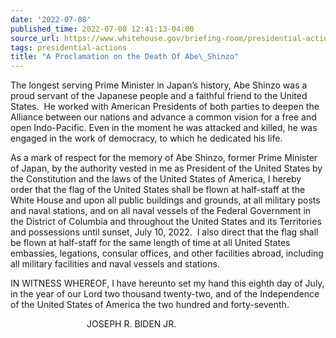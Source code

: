 ```yaml
---
date: '2022-07-08'
published_time: 2022-07-08 12:41:13-04:00
source_url: https://www.whitehouse.gov/briefing-room/presidential-actions/2022/07/08/a-proclamation-on-the-death-of-abe-shinzo/
tags: presidential-actions
title: "A Proclamation on the Death Of Abe\_Shinzo"
---
```

 
The longest serving Prime Minister in Japan’s history, Abe Shinzo was a
proud servant of the Japanese people and a faithful friend to the United
States.  He worked with American Presidents of both parties to deepen
the Alliance between our nations and advance a common vision for a free
and open Indo-Pacific. Even in the moment he was attacked and killed, he
was engaged in the work of democracy, to which he dedicated his life.  

As a mark of respect for the memory of Abe Shinzo, former Prime Minister
of Japan, by the authority vested in me as President of the United
States by the Constitution and the laws of the United States of America,
I hereby order that the flag of the United States shall be flown at
half-staff at the White House and upon all public buildings and grounds,
at all military posts and naval stations, and on all naval vessels
of the Federal Government in the District of Columbia and throughout the
United States and its Territories and possessions until sunset, July 10,
2022.  I also direct that the flag shall be flown at half-staff for the
same length of time at all United States embassies, legations, consular
offices, and other facilities abroad, including all military facilities
and naval vessels and stations.

IN WITNESS WHEREOF, I have hereunto set my hand this eighth day of July,
in the year of our Lord two thousand twenty-two, and of the Independence
of the United States of America the two hundred and forty-seventh.

                               JOSEPH R. BIDEN JR.
